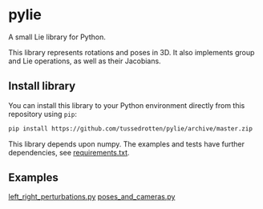 # pylie
A small Lie library for Python.

This library represents rotations and poses in 3D.
It also implements group and Lie operations, as well as their Jacobians.

## Install library
You can install this library to your Python environment directly from this repository using `pip`:
```bash
pip install https://github.com/tussedrotten/pylie/archive/master.zip
```

This library depends upon numpy.
The examples and tests have further dependencies, see [requirements.txt](requirements.txt).

## Examples
[left_right_perturbations.py](examples/left_right_perturbations.py)
[poses_and_cameras.py](examples/poses_and_cameras.py)

